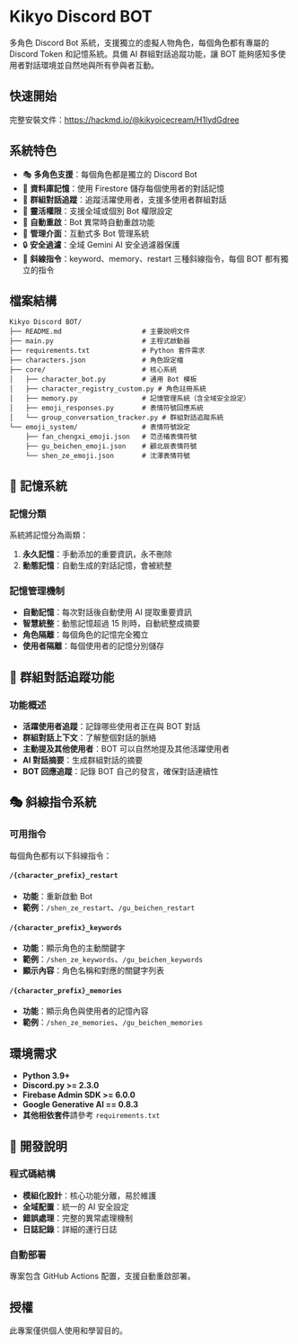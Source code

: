 # Kikyo Discord BOT

多角色 Discord Bot 系統，支援獨立的虛擬人物角色，每個角色都有專屬的 Discord Token 和記憶系統。具備 AI 群組對話追蹤功能，讓 BOT 能夠感知多使用者對話環境並自然地與所有參與者互動。


## 快速開始

完整安裝文件：https://hackmd.io/@kikyoicecream/H1lydGdree


## 系統特色

- 🎭 **多角色支援**：每個角色都是獨立的 Discord Bot
- 🧠 **資料庫記憶**：使用 Firestore 儲存每個使用者的對話記憶
- 👥 **群組對話追蹤**：追蹤活躍使用者，支援多使用者群組對話
- 🔧 **靈活權限**：支援全域或個別 Bot 權限設定
- 🚀 **自動重啟**：Bot 異常時自動重啟功能
- 📱 **管理介面**：互動式多 Bot 管理系統
- 🔒 **安全過濾**：全域 Gemini AI 安全過濾器保護
- 🎯 **斜線指令**：keyword、memory、restart 三種斜線指令，每個 BOT 都有獨立的指令


## 檔案結構

```
Kikyo Discord BOT/
├── README.md                    # 主要說明文件
├── main.py                      # 主程式啟動器
├── requirements.txt             # Python 套件需求
├── characters.json              # 角色設定檔
├── core/                        # 核心系統
│   ├── character_bot.py         # 通用 Bot 模板
│   ├── character_registry_custom.py # 角色註冊系統
│   ├── memory.py                # 記憶管理系統（含全域安全設定）
│   ├── emoji_responses.py       # 表情符號回應系統
│   └── group_conversation_tracker.py # 群組對話追蹤系統
└── emoji_system/                # 表情符號設定
    ├── fan_chengxi_emoji.json   # 范丞㰕表情符號
    ├── gu_beichen_emoji.json    # 顧北辰表情符號
    └── shen_ze_emoji.json       # 沈澤表情符號
```


## 🧠 記憶系統

### 記憶分類
系統將記憶分為兩類：

1. **永久記憶**：手動添加的重要資訊，永不刪除
2. **動態記憶**：自動生成的對話記憶，會被統整

### 記憶管理機制
- **自動記憶**：每次對話後自動使用 AI 提取重要資訊
- **智慧統整**：動態記憶超過 15 則時，自動統整成摘要
- **角色隔離**：每個角色的記憶完全獨立
- **使用者隔離**：每個使用者的記憶分別儲存


## 👥 群組對話追蹤功能

### 功能概述
- **活躍使用者追蹤**：記錄哪些使用者正在與 BOT 對話
- **群組對話上下文**：了解整個對話的脈絡
- **主動提及其他使用者**：BOT 可以自然地提及其他活躍使用者
- **AI 對話摘要**：生成群組對話的摘要
- **BOT 回應追蹤**：記錄 BOT 自己的發言，確保對話連續性


## 🎭 斜線指令系統

### 可用指令

每個角色都有以下斜線指令：

#### `/{character_prefix}_restart`
- **功能**：重新啟動 Bot
- **範例**：`/shen_ze_restart`、`/gu_beichen_restart`

#### `/{character_prefix}_keywords`
- **功能**：顯示角色的主動關鍵字
- **範例**：`/shen_ze_keywords`、`/gu_beichen_keywords`
- **顯示內容**：角色名稱和對應的關鍵字列表

#### `/{character_prefix}_memories`
- **功能**：顯示角色與使用者的記憶內容
- **範例**：`/shen_ze_memories`、`/gu_beichen_memories`


## 環境需求

- **Python 3.9+**
- **Discord.py >= 2.3.0**
- **Firebase Admin SDK >= 6.0.0**
- **Google Generative AI == 0.8.3**
- **其他相依套件**請參考 `requirements.txt`


## 🔧 開發說明

### 程式碼結構
- **模組化設計**：核心功能分離，易於維護
- **全域配置**：統一的 AI 安全設定
- **錯誤處理**：完整的異常處理機制
- **日誌記錄**：詳細的運行日誌

### 自動部署
專案包含 GitHub Actions 配置，支援自動重啟部署。

## 授權
此專案僅供個人使用和學習目的。